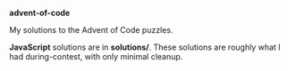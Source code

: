 **advent-of-code**

My solutions to the Advent of Code puzzles.

**JavaScript** solutions are in **solutions/**. These solutions are roughly what I had during-contest, with only minimal cleanup.
